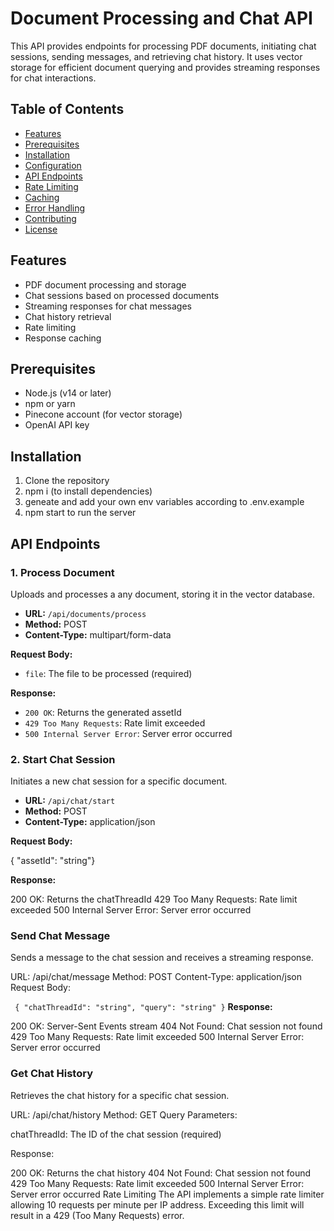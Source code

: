 # Document Processing and Chat API

This API provides endpoints for processing PDF documents, initiating chat sessions, sending messages, and retrieving chat history. It uses vector storage for efficient document querying and provides streaming responses for chat interactions.

## Table of Contents

- [Features](#features)
- [Prerequisites](#prerequisites)
- [Installation](#installation)
- [Configuration](#configuration)
- [API Endpoints](#api-endpoints)
- [Rate Limiting](#rate-limiting)
- [Caching](#caching)
- [Error Handling](#error-handling)
- [Contributing](#contributing)
- [License](#license)

## Features

- PDF document processing and storage
- Chat sessions based on processed documents
- Streaming responses for chat messages
- Chat history retrieval
- Rate limiting
- Response caching

## Prerequisites

- Node.js (v14 or later)
- npm or yarn
- Pinecone account (for vector storage)
- OpenAI API key

## Installation

1. Clone the repository
2. npm i (to install dependencies)
3. geneate and add your own env variables according to .env.example
4. npm start to run the server


## API Endpoints

### 1. Process Document

Uploads and processes a any document, storing it in the vector database.

- **URL:** `/api/documents/process`
- **Method:** POST
- **Content-Type:** multipart/form-data

**Request Body:**
- `file`: The file to be processed (required)

**Response:**
- `200 OK`: Returns the generated assetId
- `429 Too Many Requests`: Rate limit exceeded
- `500 Internal Server Error`: Server error occurred

### 2. Start Chat Session

Initiates a new chat session for a specific document.

- **URL:** `/api/chat/start`
- **Method:** POST
- **Content-Type:** application/json

**Request Body:**

{ "assetId": "string"}

**Response:**

200 OK: Returns the chatThreadId
429 Too Many Requests: Rate limit exceeded
500 Internal Server Error: Server error occurred

### Send Chat Message
Sends a message to the chat session and receives a streaming response.

URL: /api/chat/message
Method: POST
Content-Type: application/json
Request Body:


`
{
  "chatThreadId": "string",
  "query": "string"
}`
**Response:**

200 OK: Server-Sent Events stream
404 Not Found: Chat session not found
429 Too Many Requests: Rate limit exceeded
500 Internal Server Error: Server error occurred

### Get Chat History
Retrieves the chat history for a specific chat session.

URL: /api/chat/history
Method: GET
Query Parameters:

chatThreadId: The ID of the chat session (required)

Response:

200 OK: Returns the chat history
404 Not Found: Chat session not found
429 Too Many Requests: Rate limit exceeded
500 Internal Server Error: Server error occurred
Rate Limiting
The API implements a simple rate limiter allowing 10 requests per minute per IP address. Exceeding this limit will result in a 429 (Too Many Requests) error.
